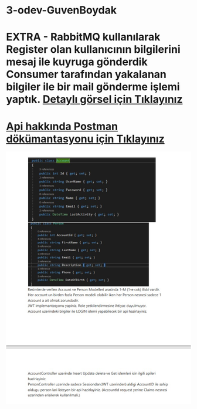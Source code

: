 # 3-odev-GuvenBoydak

# EXTRA - RabbitMQ kullanılarak Register olan kullanıcının bilgilerini mesaj ile kuyruga gönderdik Consumer tarafından yakalanan bilgiler ile bir mail gönderme işlemi yaptık. [Detaylı görsel için Tıklayınız](https://i.hizliresim.com/656g4ou.png) 


#  [Api hakkında Postman dökümantasyonu için Tıklayınız](https://documenter.getpostman.com/view/15763755/UzdxzS5r) 
 
![ödev](Web%20yakalama_3-8-2022_131143_.jpeg)
